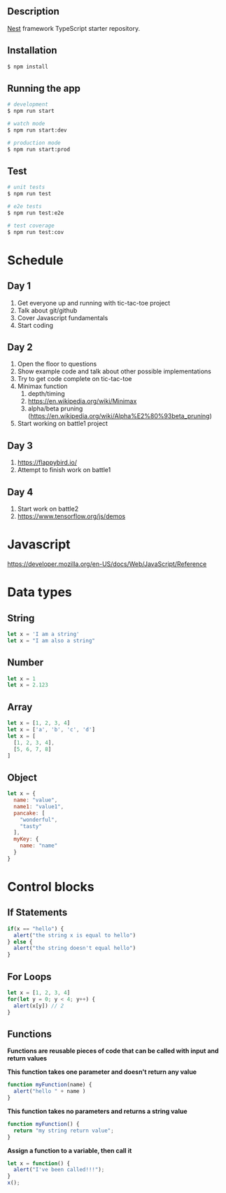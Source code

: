 ## Description

[Nest](https://github.com/nestjs/nest) framework TypeScript starter repository.

## Installation

```bash
$ npm install
```

## Running the app

```bash
# development
$ npm run start

# watch mode
$ npm run start:dev

# production mode
$ npm run start:prod
```

## Test

```bash
# unit tests
$ npm run test

# e2e tests
$ npm run test:e2e

# test coverage
$ npm run test:cov
```

# Schedule

## Day 1

1. Get everyone up and running with tic-tac-toe project
2. Talk about git/github
3. Cover Javascript fundamentals
4. Start coding

## Day 2

1. Open the floor to questions
2. Show example code and talk about other possible implementations
3. Try to get code complete on tic-tac-toe
4. Minimax function
   1. depth/timing
   2. https://en.wikipedia.org/wiki/Minimax
   3. alpha/beta pruning (https://en.wikipedia.org/wiki/Alpha%E2%80%93beta_pruning)
5. Start working on battle1 project

## Day 3
1. https://flappybird.io/
2. Attempt to finish work on battle1

## Day 4
1. Start work on battle2
2. https://www.tensorflow.org/js/demos

# Javascript

https://developer.mozilla.org/en-US/docs/Web/JavaScript/Reference

# Data types

## String
``` javascript
let x = 'I am a string'
let x = "I am also a string"
```

## Number
``` javascript
let x = 1
let x = 2.123
```

## Array
``` javascript
let x = [1, 2, 3, 4]
let x = ['a', 'b', 'c', 'd']
let x = [
  [1, 2, 3, 4],
  [5, 6, 7, 8]
]
```

## Object
``` javascript
let x = {
  name: "value",
  name1: "value1",
  pancake: [
    "wonderful",
    "tasty"
  ],
  myKey: {
    name: "name"
  }
}
```

# Control blocks

## If Statements

``` javascript
if(x == "hello") {
  alert("the string x is equal to hello")
} else {
  alert("the string doesn't equal hello")
}
```

## For Loops

``` javascript
let x = [1, 2, 3, 4]
for(let y = 0; y < 4; y++) {
  alert(x[y]) // 2
}
```


## Functions
  
**Functions are reusable pieces of code that can be called with input and return values**

**This function takes one parameter and doesn't return any value**

``` javascript
function myFunction(name) {
  alert("hello " + name )
}
```

**This function takes no parameters and returns a string value**
``` javascript
function myFunction() {
  return "my string return value";
}
```

**Assign a function to a variable, then call it**
``` javascript
let x = function() {
  alert("I've been called!!!");
}
x();
```
